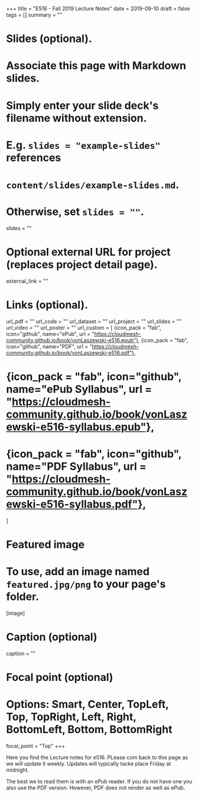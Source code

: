 +++
title = "E516 - Fall 2019 Lecture Notes"
date = 2019-09-10
draft = false
tags = []
summary = ""

# Slides (optional).
#   Associate this page with Markdown slides.
#   Simply enter your slide deck's filename without extension.
#   E.g. `slides = "example-slides"` references 
#   `content/slides/example-slides.md`.
#   Otherwise, set `slides = ""`.
slides = ""

# Optional external URL for project (replaces project detail page).
external_link = ""


# Links (optional).
url_pdf = ""
url_code = ""
url_dataset = ""
url_project = ""
url_slides = ""
url_video = ""
url_poster = ""
url_custom = [
{icon_pack = "fab", icon="github", name="ePub", url = "https://cloudmesh-community.github.io/book/vonLaszewski-e516.epub"},
{icon_pack = "fab", icon="github", name="PDF", url = "https://cloudmesh-community.github.io/book/vonLaszewski-e516.pdf"},
# {icon_pack = "fab", icon="github", name="ePub Syllabus", url = "https://cloudmesh-community.github.io/book/vonLaszewski-e516-syllabus.epub"},
# {icon_pack = "fab", icon="github", name="PDF Syllabus", url = "https://cloudmesh-community.github.io/book/vonLaszewski-e516-syllabus.pdf"},
]

# Featured image
# To use, add an image named `featured.jpg/png` to your page's folder. 
[image]
  # Caption (optional)
  caption = ""

  # Focal point (optional)
  # Options: Smart, Center, TopLeft, Top, TopRight, Left, Right, BottomLeft, Bottom, BottomRight
  focal_point = "Top"
+++


Here you find the Lecture notes for e516. PLease com back to this page
as we will update it weekly. Updates will typically tacke place Friday
at midnight.

The best we to read them is with an ePub reader. If you do not have one
you also use the PDF version. However, PDF does not render as well as
ePub.
